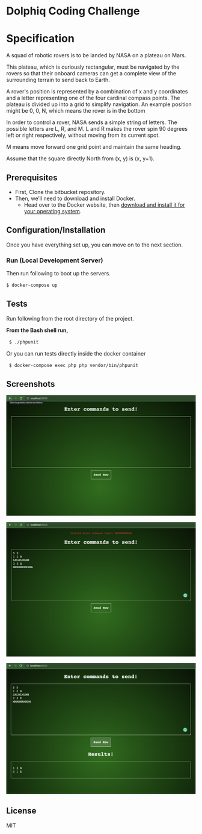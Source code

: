 # Dolphiq Coding Challenge

# Specification
A squad of robotic rovers is to be landed by NASA on a plateau on Mars.

This plateau, which is curiously rectangular, must be navigated by the rovers so that their onboard
cameras can get a complete view of the surrounding terrain to send back to Earth.

A rover's position is represented by a combination of x and y coordinates and a letter representing one
of the four cardinal compass points. The plateau is divided up into a grid to simplify navigation. An
example position might be 0, 0, N, which means the rover is in the bottom

In order to control a rover, NASA sends a simple string of letters. The possible letters are L, R, and M. L
and R makes the rover spin 90 degrees left or right respectively, without moving from its current spot.

M means move forward one grid point and maintain the same heading.

Assume that the square directly North from (x, y) is (x, y+1).

## Prerequisites

* First, Clone the bitbucket repository.
* Then, we’ll need to download and install Docker. 
  * Head over to the Docker website, then [download and install it for your operating system](https://docs.docker.com/get-docker/).

## Configuration/Installation

Once you have everything set up, you can move on to the next section.

### Run (Local Development Server)

Then run following to boot up the servers.
```sh
$ docker-compose up
```

## Tests

Run following from the root directory of the project.

**From the Bash shell run,**
```sh
 $ ./phpunit
```

Or you can run tests directly inside the docker container
```sh
 $ docker-compose exec php php vendor/bin/phpunit
```

## Screenshots

![Screenshot 1](assets/screenshots/Screenshot1.png)

![Screenshot 2](assets/screenshots/Screenshot2.png)

![Screenshot 3](assets/screenshots/Screenshot3.png)
## License
MIT
